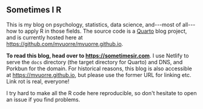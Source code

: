 ## Sometimes I R

This is my blog on psychology, statistics, data science, and---most of all---how to apply R in those fields. The source code is a [Quarto](https://quarto.org/) blog project, and is currently hosted here at <https://github.com/mvuorre/mvuorre.github.io>. 

**To read this blog, head over to <https://sometimesir.com>**. I use Netlify to serve the `docs` directory (the target directory for Quarto) and DNS, and Porkbun for the domain. For historical reasons, this blog is also accessible at <https://mvuorre.github.io>, but please use the former URL for linking etc. Link rot is real, everyone!

I try hard to make all the R code here reproducible, so don't hesitate to open an issue if you find problems. 
